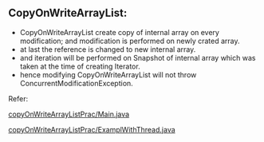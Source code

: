<h2>CopyOnWriteArrayList:</h2>

* CopyOnWriteArrayList create copy of internal array on every modification; and modification is performed on newly crated array.
* at last the reference is changed to new internal array.
* and iteration will be performed on Snapshot of internal array which was taken at the time of creating Iterator.
* hence modifying CopyOnWriteArrayList will not throw ConcurrentModificationException.


Refer:

[copyOnWriteArrayListPrac/Main.java](src%2Fmain%2Fjava%2Forg%2Fjavaeight%2FcopyOnWriteArrayListPrac%2FMain.java)


[copyOnWriteArrayListPrac/ExamplWithThread.java](src%2Fmain%2Fjava%2Forg%2Fjavaeight%2FcopyOnWriteArrayListPrac%2FExamplWithThread.java)